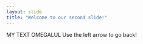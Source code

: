 ```yaml
---
layout: slide
title: "Welcome to our second slide!"
---
```

MY TEXT OMEGALUL
Use the left arrow to go back!
